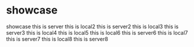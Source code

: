 # showcase

showcase
this is server
this is local2
this is server2
this is local3
this is server3
this is local4
this is local5
this is local6
this is server6
this is local7
this is server7
this is local8
this is server8
